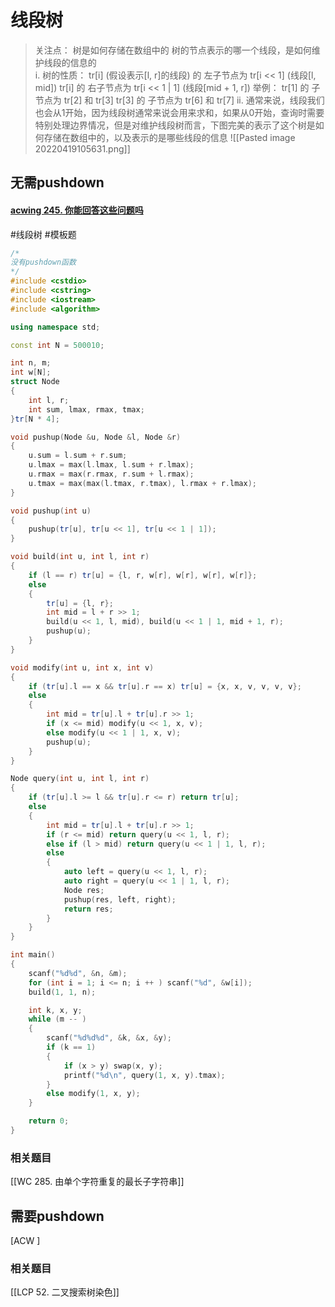 # 线段树
> 关注点：
> 	树是如何存储在数组中的
> 	树的节点表示的哪一个线段，是如何维护线段的信息的		
> i. 树的性质：
> 	tr[i] (假设表示[l, r]的线段) 的 左子节点为 tr[i << 1] (线段[l, mid])
> 	tr[i] 的 右子节点为 tr[i << 1 | 1] (线段[mid + 1, r])
> 	举例：
> 		tr[1]  的 子节点为 tr[2] 和 tr[3]
> 		tr[3] 的 子节点为 tr[6] 和 tr[7]
> ii. 通常来说，线段我们也会从1开始，因为线段树通常来说会用来求和，如果从0开始，查询时需要特别处理边界情况，但是对维护线段树而言，下图完美的表示了这个树是如何存储在数组中的，以及表示的是哪些线段的信息
![[Pasted image 20220419105631.png]]
## 无需pushdown
#### [acwing 245. 你能回答这些问题吗](https://www.acwing.com/problem/content/246/)
#线段树 #模板题
~~~c++
/*
没有pushdown函数
*/
#include <cstdio>
#include <cstring>
#include <iostream>
#include <algorithm>

using namespace std;

const int N = 500010;

int n, m;
int w[N];
struct Node
{
    int l, r;
    int sum, lmax, rmax, tmax;
}tr[N * 4];

void pushup(Node &u, Node &l, Node &r)
{
    u.sum = l.sum + r.sum;
    u.lmax = max(l.lmax, l.sum + r.lmax);
    u.rmax = max(r.rmax, r.sum + l.rmax);
    u.tmax = max(max(l.tmax, r.tmax), l.rmax + r.lmax);
}

void pushup(int u)
{
    pushup(tr[u], tr[u << 1], tr[u << 1 | 1]);
}

void build(int u, int l, int r)
{
    if (l == r) tr[u] = {l, r, w[r], w[r], w[r], w[r]};
    else
    {
        tr[u] = {l, r};
        int mid = l + r >> 1;
        build(u << 1, l, mid), build(u << 1 | 1, mid + 1, r);
        pushup(u);
    }
}

void modify(int u, int x, int v)
{
    if (tr[u].l == x && tr[u].r == x) tr[u] = {x, x, v, v, v, v};
    else
    {
        int mid = tr[u].l + tr[u].r >> 1;
        if (x <= mid) modify(u << 1, x, v);
        else modify(u << 1 | 1, x, v);
        pushup(u);
    }
}

Node query(int u, int l, int r)
{
    if (tr[u].l >= l && tr[u].r <= r) return tr[u];
    else
    {
        int mid = tr[u].l + tr[u].r >> 1;
        if (r <= mid) return query(u << 1, l, r);
        else if (l > mid) return query(u << 1 | 1, l, r);
        else
        {
            auto left = query(u << 1, l, r);
            auto right = query(u << 1 | 1, l, r);
            Node res;
            pushup(res, left, right);
            return res;
        }
    }
}

int main()
{
    scanf("%d%d", &n, &m);
    for (int i = 1; i <= n; i ++ ) scanf("%d", &w[i]);
    build(1, 1, n);

    int k, x, y;
    while (m -- )
    {
        scanf("%d%d%d", &k, &x, &y);
        if (k == 1)
        {
            if (x > y) swap(x, y);
            printf("%d\n", query(1, x, y).tmax);
        }
        else modify(1, x, y);
    }

    return 0;
}
~~~

### 相关题目
[[WC 285. 由单个字符重复的最长子字符串]]

## 需要pushdown
[ACW ]
### 相关题目
[[LCP 52. 二叉搜索树染色]]
